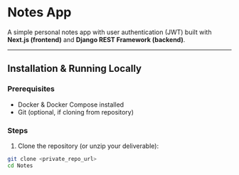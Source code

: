 
# Notes App

A simple personal notes app with user authentication (JWT) built with **Next.js (frontend)** and **Django REST Framework (backend)**.

---

## **Installation & Running Locally**

### **Prerequisites**
- Docker & Docker Compose installed
- Git (optional, if cloning from repository)

### **Steps**
1. Clone the repository (or unzip your deliverable):

```bash
git clone <private_repo_url>
cd Notes

